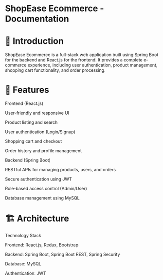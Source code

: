 # ShopEase Ecommerce - Documentation

# 📌 Introduction

ShopEase Ecommerce is a full-stack web application built using Spring Boot for the backend and React.js for the frontend. It provides a complete e-commerce experience, including user authentication, product management, shopping cart functionality, and order processing.

# 🎯 Features

Frontend (React.js)

User-friendly and responsive UI

Product listing and search

User authentication (Login/Signup)

Shopping cart and checkout

Order history and profile management

Backend (Spring Boot)

RESTful APIs for managing products, users, and orders

Secure authentication using JWT

Role-based access control (Admin/User)

Database management using MySQL

# 🏗 Architecture

Technology Stack

Frontend: React.js, Redux, Bootstrap

Backend: Spring Boot, Spring Boot REST, Spring Security

Database: MySQL

Authentication: JWT
